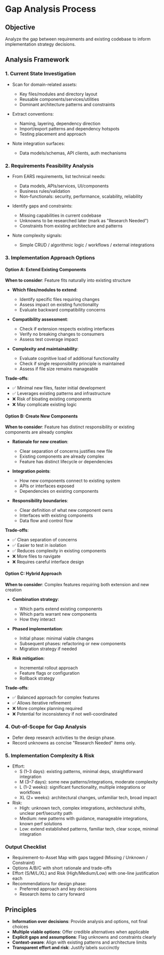 # Gap Analysis Process

## Objective
Analyze the gap between requirements and existing codebase to inform implementation strategy decisions.

## Analysis Framework

### 1. Current State Investigation

- Scan for domain-related assets:
  - Key files/modules and directory layout
  - Reusable components/services/utilities
  - Dominant architecture patterns and constraints

- Extract conventions:
  - Naming, layering, dependency direction
  - Import/export patterns and dependency hotspots
  - Testing placement and approach

- Note integration surfaces:
  - Data models/schemas, API clients, auth mechanisms

### 2. Requirements Feasibility Analysis

- From EARS requirements, list technical needs:
  - Data models, APIs/services, UI/components
  - Business rules/validation
  - Non-functionals: security, performance, scalability, reliability

- Identify gaps and constraints:
  - Missing capabilities in current codebase
  - Unknowns to be researched later (mark as "Research Needed")
  - Constraints from existing architecture and patterns

- Note complexity signals:
  - Simple CRUD / algorithmic logic / workflows / external integrations

### 3. Implementation Approach Options

#### Option A: Extend Existing Components
**When to consider**: Feature fits naturally into existing structure

- **Which files/modules to extend**:
  - Identify specific files requiring changes
  - Assess impact on existing functionality
  - Evaluate backward compatibility concerns

- **Compatibility assessment**:
  - Check if extension respects existing interfaces
  - Verify no breaking changes to consumers
  - Assess test coverage impact

- **Complexity and maintainability**:
  - Evaluate cognitive load of additional functionality
  - Check if single responsibility principle is maintained
  - Assess if file size remains manageable

**Trade-offs**:
- ✅ Minimal new files, faster initial development
- ✅ Leverages existing patterns and infrastructure
- ❌ Risk of bloating existing components
- ❌ May complicate existing logic

#### Option B: Create New Components
**When to consider**: Feature has distinct responsibility or existing components are already complex

- **Rationale for new creation**:
  - Clear separation of concerns justifies new file
  - Existing components are already complex
  - Feature has distinct lifecycle or dependencies

- **Integration points**:
  - How new components connect to existing system
  - APIs or interfaces exposed
  - Dependencies on existing components

- **Responsibility boundaries**:
  - Clear definition of what new component owns
  - Interfaces with existing components
  - Data flow and control flow

**Trade-offs**:
- ✅ Clean separation of concerns
- ✅ Easier to test in isolation
- ✅ Reduces complexity in existing components
- ❌ More files to navigate
- ❌ Requires careful interface design

#### Option C: Hybrid Approach
**When to consider**: Complex features requiring both extension and new creation

- **Combination strategy**:
  - Which parts extend existing components
  - Which parts warrant new components
  - How they interact

- **Phased implementation**:
  - Initial phase: minimal viable changes
  - Subsequent phases: refactoring or new components
  - Migration strategy if needed

- **Risk mitigation**:
  - Incremental rollout approach
  - Feature flags or configuration
  - Rollback strategy

**Trade-offs**:
- ✅ Balanced approach for complex features
- ✅ Allows iterative refinement
- ❌ More complex planning required
- ❌ Potential for inconsistency if not well-coordinated
### 4. Out-of-Scope for Gap Analysis

- Defer deep research activities to the design phase.
- Record unknowns as concise "Research Needed" items only.

### 5. Implementation Complexity & Risk

  - Effort:
    - S (1–3 days): existing patterns, minimal deps, straightforward integration
    - M (3–7 days): some new patterns/integrations, moderate complexity
    - L (1–2 weeks): significant functionality, multiple integrations or workflows
    - XL (2+ weeks): architectural changes, unfamiliar tech, broad impact
  - Risk:
    - High: unknown tech, complex integrations, architectural shifts, unclear perf/security path
    - Medium: new patterns with guidance, manageable integrations, known perf solutions
    - Low: extend established patterns, familiar tech, clear scope, minimal integration

### Output Checklist

- Requirement-to-Asset Map with gaps tagged (Missing / Unknown / Constraint)
- Options A/B/C with short rationale and trade-offs
- Effort (S/M/L/XL) and Risk (High/Medium/Low) with one-line justification each
- Recommendations for design phase:
  - Preferred approach and key decisions
  - Research items to carry forward

## Principles

- **Information over decisions**: Provide analysis and options, not final choices
- **Multiple viable options**: Offer credible alternatives when applicable
- **Explicit gaps and assumptions**: Flag unknowns and constraints clearly
- **Context-aware**: Align with existing patterns and architecture limits
- **Transparent effort and risk**: Justify labels succinctly
